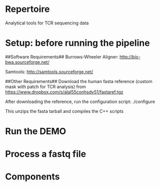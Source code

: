 Repertoire
=========
Analytical tools for TCR sequencing data


Setup: before running the pipeline
=========

##Software Requirements##
Burrows-Wheeler Aligner: http://bio-bwa.sourceforge.net/

Samtools: http://samtools.sourceforge.net/

##Other Requirements##
Download the human fasta reference (custom mask with patch for TCR analysis) from
https://www.dropbox.com/s/alal55conhsdv51/fastaref.tgz

After downloading the reference, run the configuration script:
./configure

This unzips the fasta tarball and compiles the C++ scripts

Run the DEMO
=========


Process a fastq file
=========


Components
=========

